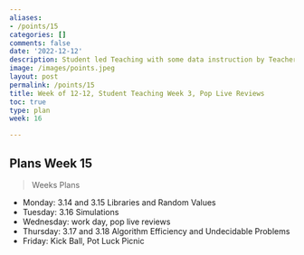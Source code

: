 ```yaml
---
aliases:
- /points/15
categories: []
comments: false
date: '2022-12-12'
description: Student led Teaching with some data instruction by Teachers.
image: /images/points.jpeg
layout: post
permalink: /points/15
title: Week of 12-12, Student Teaching Week 3, Pop Live Reviews
toc: true
type: plan
week: 16

---
```


## Plans Week 15
> Weeks Plans
- Monday: 3.14 and 3.15 Libraries and Random Values
- Tuesday: 3.16 Simulations
- Wednesday: work day, pop live reviews
- Thursday: 3.17 and 3.18 Algorithm Efficiency and Undecidable Problems
- Friday: Kick Ball, Pot Luck Picnic